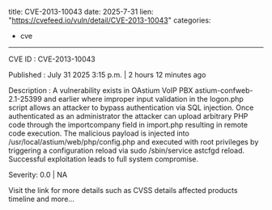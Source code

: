  
title: CVE-2013-10043
date: 2025-7-31
lien: "https://cvefeed.io/vuln/detail/CVE-2013-10043"
categories:
  - cve
---

CVE ID : CVE-2013-10043

Published :  July 31
2025
3:15 p.m. | 2 hours
12 minutes ago

Description : A vulnerability exists in OAstium VoIP PBX astium-confweb-2.1-25399 and earlier
where improper input validation in the logon.php script allows an attacker to bypass authentication via SQL injection. Once authenticated as an administrator
the attacker can upload arbitrary PHP code through the importcompany field in import.php
resulting in remote code execution. The malicious payload is injected into /usr/local/astium/web/php/config.php and executed with root privileges by triggering a configuration reload via sudo /sbin/service astcfgd reload. Successful exploitation leads to full system compromise.

Severity: 0.0 | NA

Visit the link for more details
such as CVSS details
affected products
timeline
and more...
